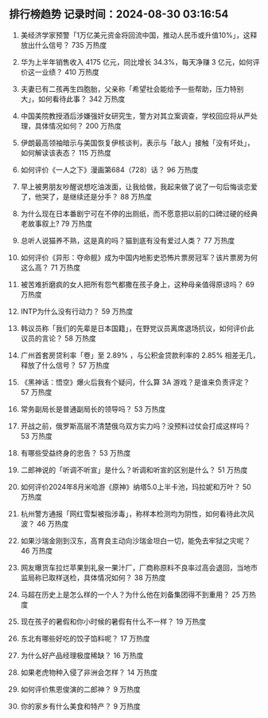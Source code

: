 
## 排行榜趋势 记录时间：2024-08-30 03:16:54
  
  1. 美经济学家预警「1万亿美元资金将回流中国，推动人民币或升值10%」，这释放出什么信号？ 735 万热度
    
  2. 华为上半年销售收入 4175 亿元，同比增长 34.3%，每天净赚 3 亿元，如何评价这一业绩？ 410 万热度
    
  3. 夫妻已有二孩再生四胞胎，父亲称「希望社会能给予一些帮助，压力特别大」，如何看待此事？ 342 万热度
    
  4. 中国美院教授酒后涉嫌强奸女研究生，警方对其立案调查，学校回应将从严处理，具体情况如何？ 200 万热度
    
  5. 伊朗最高领袖暗示与美国恢复伊核谈判，表示与「敌人」接触「没有坏处」，如何解读该表态？ 115 万热度
    
  6. 如何评价《一人之下》漫画第684（728）话？ 96 万热度
    
  7. 早上被男朋友吵醒说想吃油泼面，让我给做，我起来做了说了一句后悔谈恋爱了，他哭了，是继续还是分手？ 88 万热度
    
  8. 为什么现在日本番剧宁可在不停的出厕纸，而不愿意把以前的口碑过硬的经典老故事叙上? 79 万热度
    
  9. 总听人说猫养不熟，这是真的吗？猫到底有没有爱过人类？ 77 万热度
    
  10. 如何评价《异形：夺命舰》成为中国内地影史恐怖片票房冠军？该片票房为何这么高？ 71 万热度
    
  11. 被苦难折磨疯的女人把所有怨气都撒在孩子身上，这种母亲值得原谅吗？ 69 万热度
    
  12. INTP为什么没有行动力？ 59 万热度
    
  13. 韩议员称「我们的先辈是日本国籍」，在野党议员离席退场抗议，如何评价此议员的言论？ 58 万热度
    
  14. 广州首套房贷利率「卷」至 2.89% ，与公积金贷款利率的 2.85% 相差无几，释放了什么信号？ 57 万热度
    
  15. 《黑神话：悟空》爆火后我有个疑问，什么算 3A 游戏？是谁来负责评定？ 57 万热度
    
  16. 常务副局长是普通副局长的领导吗？ 53 万热度
    
  17. 开战之前，俄罗斯高层不清楚俄乌双方实力吗？没预料过仗会打成这样吗？ 53 万热度
    
  18. 有哪些受益终身的忠告？ 53 万热度
    
  19. 二郎神说的「听调不听宣」是什么？听调和听宣的区别是什么？ 51 万热度
    
  20. 如何评价2024年8月米哈游《原神》纳塔5.0上半卡池，玛拉妮和万叶？ 50 万热度
    
  21. 杭州警方通报「网红雪梨被指涉毒」，称样本检测均为阴性，如何看待此次风波？ 46 万热度
    
  22. 如果沙瑞金刚到汉东，高育良主动向沙瑞金坦白一切，能免去牢狱之灾呢？ 46 万热度
    
  23. 网友曝货车拉烂苹果到礼泉一果汁厂，厂商称原料不良率过高会退回，当地市监局称已取样送检，具体情况如何？ 38 万热度
    
  24. 马超在历史上是怎么样的一个人？为什么他在刘备集团得不到重用？ 25 万热度
    
  25. 现在孩子的暑假和你小时候的暑假有什么不一样？ 19 万热度
    
  26. 东北有哪些好吃的饺子馅料呢？ 17 万热度
    
  27. 为什么好产品经理极度稀缺？ 16 万热度
    
  28. 如果老虎物种入侵了非洲会怎样？ 14 万热度
    
  29. 如何评价焦恩俊演的二郎神？ 9 万热度
    
  30. 你的家乡有什么美食和特产？ 9 万热度
    